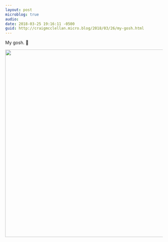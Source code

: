 ```yaml
---
layout: post
microblog: true
audio: 
date: 2018-03-25 19:16:11 -0500
guid: http://craigmcclellan.micro.blog/2018/03/26/my-gosh.html
---
```

My gosh. 🏀

<img src="http://craigmcclellan.com/uploads/2018/ffcfb533a5.jpg" width="599" height="600" />
